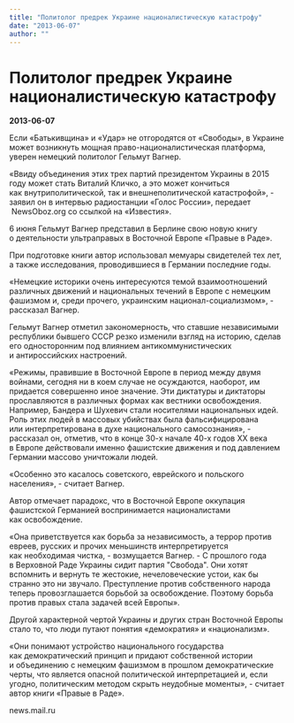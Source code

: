 ```yaml
---
title: "Политолог предрек Украине националистическую катастрофу"
date: "2013-06-07"
author: ""
---
```


# Политолог предрек Украине националистическую катастрофу

**2013-06-07** 

Если «Батькивщина» и «Удар» не отгородятся от «Свободы», в Украине может возникнуть мощная право-националистическая платформа, уверен немецкий политолог Гельмут Вагнер.

«Ввиду объединения этих трех партий президентом Украины в 2015 году может стать Виталий Кличко, а это может кончиться как внутриполитической, так и внешнеполитической катастрофой», - заявил он в интервью радиостанции «Голос России», передает  NewsOboz.org со ссылкой на «Известия».

6 июня Гельмут Вагнер представил в Берлине свою новую книгу о деятельности ультраправых в Восточной Европе «Правые в Раде».

При подготовке книги автор использовал мемуары свидетелей тех лет, а также исследования, проводившиеся в Германии последние годы.

«Немецкие историки очень интересуются темой взаимоотношений различных движений и национальных течений в Европе с немецким фашизмом и, среди прочего, украинским национал-социализмом», - рассказал Вагнер.

Гельмут Вагнер отметил закономерность, что ставшие независимыми республики бывшего СССР резко изменили взгляд на историю, сделав его односторонним под влиянием антикоммунистических и антироссийских настроений.

«Режимы, правившие в Восточной Европе в период между двумя войнами, сегодня ни в коем случае не осуждаются, наоборот, им придается совершенно иное значение. Эти диктатуры и диктаторы прославляются в различных формах как вестники освобождения. Например, Бандера и Шухевич стали носителями национальных идей. Роль этих людей в массовых убийствах была фальсифицирована или интерпретирована в духе национального самосознания», - рассказал он, отметив, что в конце 30-х начале 40-х годов ХХ века в Европе действовали именно фашистские движения и под давлением Германии массово уничтожали людей.

«Особенно это касалось советского, еврейского и польского населения», - считает Вагнер.

Автор отмечает парадокс, что в Восточной Европе оккупация фашистской Германией воспринимается националистами как освобождение.

«Она приветствуется как борьба за независимость, а террор против евреев, русских и прочих меньшинств интерпретируется как необходимая чистка, - возмущается Вагнер. - С прошлого года в Верховной Раде Украины сидит партия "Свобода". Они хотят вспомнить и вернуть те жестокие, нечеловеческие устои, как бы странно это ни звучало. Преступление против собственного народа теперь провозглашается борьбой за освобождение. Поэтому борьба против правых стала задачей всей Европы».

Другой характерной чертой Украины и других стран Восточной Европы стало то, что люди путают понятия «демократия» и «национализм».

«Они понимают устройство национального государства как демократический принцип и придают собственной истории и объединению с немецким фашизмом в прошлом демократические черты, что является опасной политической интерпретацией и, если угодно, политическим методом скрыть неудобные моменты», - считает автор книги «Правые в Раде».

news.mail.ru
